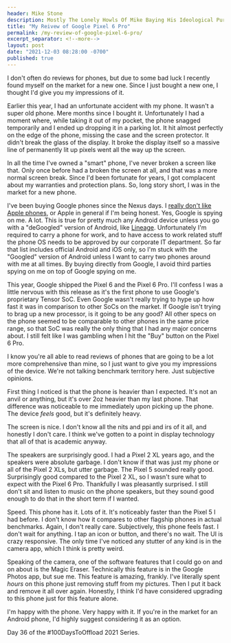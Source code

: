 ```yaml
---
header: Mike Stone
description: Mostly The Lonely Howls Of Mike Baying His Ideological Purity At The Moon
title: "My Reivew of Google Pixel 6 Pro"
permalink: /my-review-of-google-pixel-6-pro/
excerpt_separator: <!--more-->
layout: post
date: "2021-12-03 08:28:00 -0700"
published: true
---
```


I don't often do reviews for phones, but due to some bad luck I recently found myself on the market for a new one. Since I just bought a new one, I thought I'd give you my impressions of it.

<!--more-->

Earlier this year, I had an unfortunate accident with my phone. It wasn't a super old phone. Mere months since I bought it. Unfortunately I had a moment where, while taking it out of my pocket, the phone snagged temporarily and I ended up dropping it in a parking lot. It hit almost perfectly on the edge of the phone, missing the case and the screen protector. It didn't break the glass of the display. It broke the display itself so a massive line of permanently lit up pixels went all the way up the screen.

In all the time I've owned a "smart" phone, I've never broken a screen like that. Only once before had a broken the screen at all, and that was a more normal screen break. Since I'd been fortunate for years, I got complacent about my warranties and protection plans. So, long story short, I was in the market for a new phone.

I've been buying Google phones since the Nexus days. I [really don't like Apple phones](https://mikestone.me/iphone-3gs-the-worst-phone-ive-ever-owned/), or Apple in general if I'm being honest. Yes, Google is spying on me. A lot. This is true for pretty much any Android device unless you go with a "deGoogled" version of Android, like [Lineage](https://lineageos.org). Unfortunately I'm required to carry a phone for work, and to have access to work related stuff the phone OS needs to be approved by our corporate IT department. So far that list includes official Android and iOS only, so I'm stuck with the "Googled" version of Android unless I want to carry two phones around with me at all times. By buying directly from Google, I avoid third parties spying on me on top of Google spying on me.

This year, Google shipped the Pixel 6 and the Pixel 6 Pro. I'll confess I was a little nervous with this release as it's the first phone to use Google's proprietary Tensor SoC. Even Google wasn't really trying to hype up how fast it was in comparison to other SoCs on the market. If Google isn't trying to brag up a new processor, is it going to be any good? All other specs on the phone seemed to be comparable to other phones in the same price range, so that SoC was really the only thing that I had any major concerns about. I still felt like I was gambling when I hit the "Buy" button on the Pixel 6 Pro.

I know you're all able to read reviews of phones that are going to be a lot more comprehensive than mine, so I just want to give you my impressions of the device. We're not talking benchmark territory here. Just subjective opinions.

First thing I noticed is that the phone is heavier than I expected. It's not an anvil or anything, but it's over 2oz heavier than my last phone. That difference was noticeable to me immediately upon picking up the phone. The device _feels_ good, but it's definitely heavy.

The screen is nice. I don't know all the nits and ppi and irs of it all, and honestly I don't care. I think we've gotten to a point in display technology that all of that is academic anyway.

The speakers are surprisingly good. I had a Pixel 2 XL years ago, and the speakers were absolute garbage. I don't know if that was just my phone or all of the Pixel 2 XLs, but utter garbage. The Pixel 5 sounded really good. Surprisingly good compared to the Pixel 2 XL, so I wasn't sure what to expect with the Pixel 6 Pro. Thankfully I was pleasantly surprised. I still don't sit and listen to music on the phone speakers, but they sound good enough to do that in the short term if I wanted.

Speed. This phone has it. Lots of it. It's noticeably faster than the Pixel 5 I had before. I don't know how it compares to other flagship phones in actual benchmarks. Again, I don't really care. Subjectively, this phone feels fast. I don't wait for anything. I tap an icon or button, and there's no wait. The UI is crazy responsive. The only time I've noticed any stutter of any kind is in the camera app, which I think is pretty weird.

Speaking of the camera, one of the software features that I could go on and on about is the Magic Eraser. Technically this feature is in the Google Photos app, but sue me. This feature is amazing, frankly. I've literally spent _hours_ on this phone just removing stuff from my pictures. Then I put it back and remove it all over again. Honestly, I think I'd have considered upgrading to this phone just for this feature alone.

I'm happy with the phone. Very happy with it. If you're in the market for an Android phone, I'd highly suggest considering it as an option.

Day 36 of the #100DaysToOffload 2021 Series.
